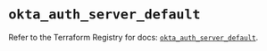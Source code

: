 # `okta_auth_server_default`

Refer to the Terraform Registry for docs: [`okta_auth_server_default`](https://registry.terraform.io/providers/okta/okta/4.16.0/docs/resources/auth_server_default).
